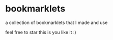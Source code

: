 # bookmarklets
a collection of bookmarklets that I made and use

feel free to star this is you like it :)

